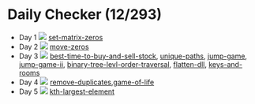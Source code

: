  # Daily Checker (12/293)
- Day 1 ![](https://geps.dev/progress/100) [set-matrix-zeros](https://leetcode.com/problems/set-matrix-zeroes/)
- Day 2 ![](https://geps.dev/progress/100) [move-zeros](https://leetcode.com/problems/move-zeroes/)
- Day 3 ![](https://geps.dev/progress/100) [best-time-to-buy-and-sell-stock](https://leetcode.com/problems/best-time-to-buy-and-sell-stock/description/),
[unique-paths](https://leetcode.com/problems/unique-paths/), [jump-game](https://leetcode.com/problems/jump-game/), [jump-game-ii](https://leetcode.com/problems/jump-game-ii/), [binary-tree-levl-order-traversal](https://leetcode.com/problems/binary-tree-level-order-traversal/), [flatten-dll](https://leetcode.com/problems/flatten-a-multilevel-doubly-linked-list/), [keys-and-rooms](https://leetcode.com/problems/keys-and-rooms/)
- Day 4 ![](https://geps.dev/progress/100) [remove-duplicates](https://leetcode.com/problems/remove-duplicates-from-sorted-array/description/),[game-of-life](https://leetcode.com/problems/game-of-life/)
- Day 5 ![](https://geps.dev/progress/100) [kth-largest-element](https://leetcode.com/problems/kth-largest-element-in-an-array/)
